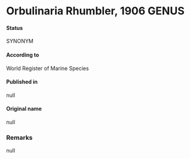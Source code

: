 Orbulinaria Rhumbler, 1906 GENUS
=======

#### Status
SYNONYM

#### According to
World Register of Marine Species

#### Published in
null

#### Original name
null

### Remarks
null